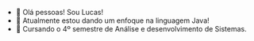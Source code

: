 - 👋 Olá pessoas! Sou Lucas!
- 🌱 Atualmente estou dando um enfoque na linguagem Java!
- 🌱 Cursando o 4º semestre de Análise e desenvolvimento de Sistemas.


<!---
LucasSouza31/LucasSouza31 is a ✨ special ✨ repository because its `README.md` (this file) appears on your GitHub profile.
You can click the Preview link to take a look at your changes.
--->
